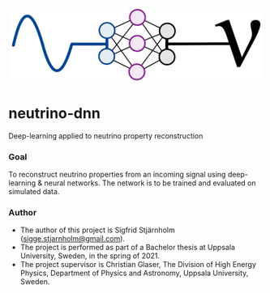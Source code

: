 <p align="center">
  <img src="https://github.com/Kladdy/neutrino-dnn/blob/main/resources/logo1.jpeg?raw=true" alt="drawing" width="500"/>
</p>

# neutrino-dnn
Deep-learning applied to neutrino property reconstruction

### Goal
To reconstruct neutrino properties from an incoming signal using deep-learning & neural networks. The network is to be trained and evaluated on simulated data.

### Author
* The author of this project is Sigfrid Stjärnholm (sigge.stjarnholm@gmail.com).
* The project is performed as part of a Bachelor thesis at Uppsala University, Sweden, in the spring of 2021.
* The project supervisor is Christian Glaser, The Division of High Energy Physics, Department of Physics and Astronomy, Uppsala University, Sweden.
